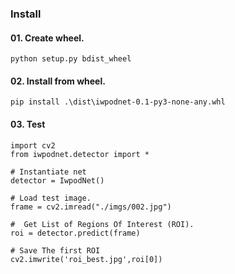 ### Install
#### 01. Create wheel.

````
python setup.py bdist_wheel

````

#### 02. Install from wheel.

````
pip install .\dist\iwpodnet-0.1-py3-none-any.whl
````

#### 03. Test

````
import cv2
from iwpodnet.detector import *

# Instantiate net
detector = IwpodNet()

# Load test image.
frame = cv2.imread("./imgs/002.jpg")

#  Get List of Regions Of Interest (ROI).
roi = detector.predict(frame)

# Save The first ROI
cv2.imwrite('roi_best.jpg',roi[0])

````